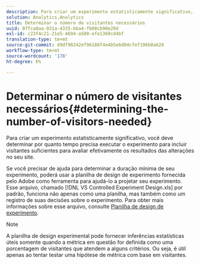 ```yaml
---
description: Para criar um experimento estatisticamente significativo, você deve determinar por quanto tempo precisa executar o experimento para incluir visitantes suficientes para avaliar efetivamente os resultados das alterações no seu site.
solution: Analytics,Analytics
title: Determinar o número de visitantes necessários
uuid: 07fca0aa-031a-4335-bba4-fb00cb90e29d
exl-id: c23f4c21-21e5-4694-a500-efe1369cd4bf
translation-type: tm+mt
source-git-commit: d9df90242ef96188f4e4b5e6d04cfef196b0a628
workflow-type: tm+mt
source-wordcount: '178'
ht-degree: 6%

---
```


# Determinar o número de visitantes necessários{#determining-the-number-of-visitors-needed}

Para criar um experimento estatisticamente significativo, você deve determinar por quanto tempo precisa executar o experimento para incluir visitantes suficientes para avaliar efetivamente os resultados das alterações no seu site.

Se você precisar de ajuda para determinar a duração mínima de seu experimento, poderá usar a planilha de design de experimento fornecida pelo Adobe como ferramenta para ajudá-lo a projetar seu experimento. Esse arquivo, chamado [!DNL VS Controlled Experiment Design.xls] por padrão, funciona não apenas como uma planilha, mas também como um registro de suas decisões sobre o experimento. Para obter mais informações sobre esse arquivo, consulte [Planilha de design de experimento](../../../home/c-undst-ctrld-exp/t-exp-dsn-spst.md#task-d7f674980fe9415d80371d6020bcf164).

>[!NOTE]
>
>A planilha de design experimental pode fornecer inferências estatísticas úteis somente quando a métrica em questão for definida como uma porcentagem de visitantes que atendem a alguns critérios. Ou seja, é útil apenas ao tentar testar uma hipótese de métrica com base em visitantes.
